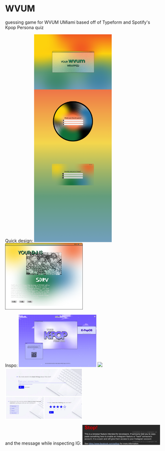 # WVUM
 guessing game for WVUM UMiami
 based off of Typeform and Spotify's Kpop Persona quiz

Quick design:
<img src="read_me/Desktop - 2.png" style="width: 50%;">
<img src="read_me/Frame 8.png" style="width: 50%;">

Inspo:
<img src="read_me/Screenshot 2024-09-05 134143.png" style="width: 50%;">
<img src="read_me/Screenshot 2024-09-05 134203" style="width: 50%;">
<img src="read_me/typeform-collage-1.webp" style="width: 50%;">

and the message while inspecting IG:
<img src="read_me/Screenshot 2024-09-19 024611.png" style="width: 50%;">
